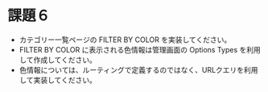 # 課題６

* カテゴリー一覧ページの FILTER BY COLOR を実装してください。
* FILTER BY COLOR に表示される色情報は管理画面の Options Types を利用して作成してください。
* 色情報については、ルーティングで定義するのではなく、URLクエリを利用して実装してください。

